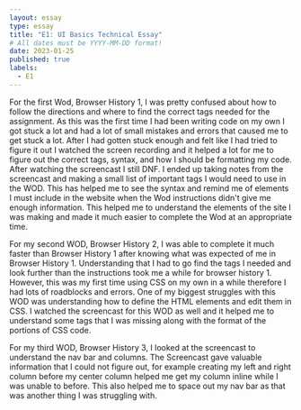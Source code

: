 ```yaml
---
layout: essay
type: essay
title: "E1: UI Basics Technical Essay"
# All dates must be YYYY-MM-DD format!
date: 2023-01-25
published: true
labels:
  - E1
---
```


For the first Wod, Browser History 1, I was pretty confused about how to follow the directions and where to find the correct tags needed for the assignment. As this was the first time I had been writing code on my own I got stuck a lot and had a lot of small mistakes and errors that caused me to get stuck a lot. After I had gotten stuck enough and felt like I had tried to figure it out I watched the screen recording and it helped a lot for me to figure out the correct tags, syntax, and how I should be formatting my code. After watching the screencast I still DNF. I ended up taking notes from the screencast and making a small list of important tags I would need to use in the WOD. This has helped me to see the syntax and remind me of elements I must include in the website when the Wod instructions didn't give me enough information. This helped me to understand the elements of the site I was making and made it much easier to complete the Wod at an appropriate time. 

For my second WOD, Browser History 2, I was able to complete it much faster than Browser History 1 after knowing what was expected of me in Browser History 1. Understanding that I had to go find the tags I needed and look further than the instructions took me a while for browser history 1. However, this was my first time using CSS on my own in a while therefore I had lots of roadblocks and errors. One of my biggest struggles with this WOD was understanding how to define the HTML elements and edit them in CSS. I watched the screencast for this WOD as well and it helped me to understand some tags that I was missing along with the format of the portions of CSS code. 


For my third WOD, Browser History 3, I looked at the screencast to understand the nav bar and columns. The Screencast gave valuable information that I could not figure out, for example creating my left and right column before my center column helped me get my column inline while I was unable to before. This also helped me to space out my nav bar as that was another thing I was struggling with. 
